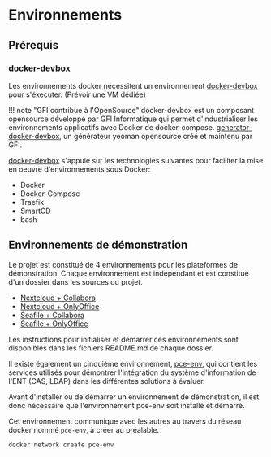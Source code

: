 # Environnements

## Prérequis

### docker-devbox

Les environnements docker nécessitent un environnement 
[docker-devbox](https://github.com/gfi-centre-ouest/docker-devbox) pour s'éxecuter. (Prévoir une VM dédiée)

!!! note "GFI contribue à l'OpenSource"
    docker-devbox est un composant opensource développé par GFI Informatique qui permet d'industrialiser les 
    environnements applicatifs avec Docker de docker-compose.
    [generator-docker-devbox](https://github.com/gfi-centre-ouest/generator-docker-devbox), un générateur yeoman 
    opensource créé et maintenu par GFI.
    
[docker-devbox](https://github.com/gfi-centre-ouest/docker-devbox) s'appuie sur les technologies suivantes pour
faciliter la mise en oeuvre d'environnements sous Docker: 

- Docker
- Docker-Compose
- Traefik
- SmartCD
- bash

## Environnements de démonstration

Le projet est constitué de 4 environnements pour les plateformes de démonstration. Chaque environnement est indépendant 
et est constitué d'un dossier dans les sources du projet.

* [Nextcloud + Collabora](https://github.com/GIP-RECIA/recia-poc-cloud/tree/master/1-nextcloud-collabora)
* [Nextcloud + OnlyOffice](https://github.com/GIP-RECIA/recia-poc-cloud/tree/master/2-nextcloud-onlyoffice)
* [Seafile + Collabora](https://github.com/GIP-RECIA/recia-poc-cloud/tree/master/3-Seafile-collabora)
* [Seafile + OnlyOffice](https://github.com/GIP-RECIA/recia-poc-cloud/tree/master/4-Seafile-onlyoffice)

Les instructions pour initialiser et démarrer ces environnements sont disponibles dans les fichiers README.md de chaque 
dossier.

Il existe également un cinquième environnement, [pce-env](https://github.com/GIP-RECIA/recia-poc-cloud/tree/master/pce-env), 
qui contient les services utilisés pour démontrer l'intégration du système d'information de l'ENT (CAS, LDAP) dans
les différentes solutions à évaluer.

Avant d'installer ou de démarrer un environnement de démonstration, il est donc nécessaire que l'environnement
 pce-env soit installé et démarré.

Cet environnement communique avec les autres au travers du réseau docker nommé `pce-env`, à créer au préalable.

```bash
docker network create pce-env
```
